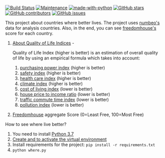 [![Build Status](https://travis-ci.org/serhii73/place_to_live.svg?branch=master)](https://travis-ci.org/serhii73/place_to_live)
[![Maintenance](https://img.shields.io/badge/Maintained%3F-yes-green.svg)](https://GitHub.com/serhii73/place_to_live/graphs/commit-activity)
[![made-with-python](https://img.shields.io/badge/Made%20with-Python-1f425f.svg)](https://www.python.org/)
[![GitHub stars](https://img.shields.io/github/stars/serhii73/place_to_live.svg?style=social&label=Star&maxAge=2592000)](https://GitHub.com/serhii73/place_to_live/stargazers/)
[![GitHub contributors](https://img.shields.io/github/contributors/serhii73/place_to_live.svg)](https://GitHub.com/serhii73/place_to_live/graphs/contributors/)
[![GitHub issues](https://img.shields.io/github/issues/serhii73/place_to_live.svg)](https://GitHub.com/serhii73/place_to_live/issues/)

This project about countries where better lives.
The project uses [numbeo's](https://www.numbeo.com) data for analysis countries.
Also, in the end, you can see [freedomhouse's](https://freedomhouse.org) score for each country.

1. [About Quality of Life Indices](https://www.numbeo.com/quality-of-life/indices_explained.jsp) -

    Quality of Life Index (higher is better) is an estimation of overall quality of life by using an empirical formula which takes into account:
    1. [purchasing power index](https://www.numbeo.com/cost-of-living/cpi_explained.jsp) (higher is better)
    2. [safety index](https://www.numbeo.com/crime/indices_explained.jsp) (higher is better)
    3. [health care index](https://www.numbeo.com/health-care/indices_explained.jsp) (higher is better)
    4. [climate index](https://www.numbeo.com/climate/indices_explained.jsp) (higher is better)
    5. [cost of living index](https://www.numbeo.com/cost-of-living/cpi_explained.jsp) (lower is better)
    6. [house price to income ratio](https://www.numbeo.com/property-investment/indicators_explained.jsp) (lower is better)
    7. [traffic commute time index](https://www.numbeo.com/traffic/indices_explained.jsp) (lower is better)
    8. [pollution index](https://www.numbeo.com/pollution/indices_explained.jsp) (lower is better)

2. [Freedomhouse](https://freedomhouse.org) aggregate Score (0=Least Free, 100=Most Free)

How to see where live better?

1. You need to install [Python 3.7](https://www.python.org/)
2. [Create and to activate the virtual environment](https://docs.python.org/3.7/library/venv.html)
3. Install requirements for the project: `pip install -r requirements.txt`
4. `python where.py`

